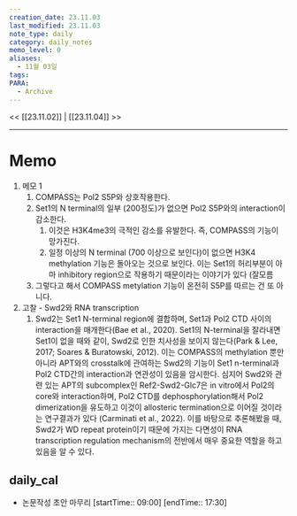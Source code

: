 ```yaml
---
creation_date: 23.11.03
last_modified: 23.11.03
note_type: daily
category: daily_notes
memo_level: 0
aliases:
  - 11월 03일
tags: 
PARA:
  - Archive
---
```


<< [[23.11.02]] | [[23.11.04]] >>

---
# Memo
1. 메모 1
	1. COMPASS는 Pol2 S5P와 상호작용한다.
	2. Set1의 N terminal의 일부 (200정도)가 없으면 Pol2 S5P와의 interaction이 감소한다.
		1. 이것은 H3K4me3의 극적인 감소를 유발한다. 즉, COMPASS의 기능이 망가진다.
		2. 일정 이상의 N terminal (700 이상으로 보인다)이 없으면 H3K4 methylation 기능은 돌아오는 것으로 보인다. 이는 Set1의 허리부분이 아마 inhibitory region으로 작용하기 때문이라는 이야기가 있다 (잘모름
	3. 그렇다고 해서 COMPASS metylation 기능이 온전히 S5P를 따르는 건 또 아니다. 
2. 고찰 - Swd2와 RNA transcription
	1. Swd2는 Set1 N-terminal region에 결합하며, Set1과 Pol2 CTD 사이의 interaction을 매개한다(Bae et al., 2020). Set1의 N-terminal을 잘라내면 Set1이 없을 때와 같이, Swd2로 인한 치사성을 보이지 않는다(Park & Lee, 2017; Soares & Buratowski, 2012). 이는 COMPASS의 methylation 뿐만 아니라 APT와의 crosstalk에 관여하는 Swd2의 기능이 Set1 n-terminal과 Pol2 CTD간의 interaction과 연관성이 있음을 암시한다. 심지어 Swd2와 관련 있는 APT의 subcomplex인 Ref2-Swd2-Glc7은 in vitro에서 Pol2의 core와 interaction하며, Pol2 CTD를 dephosphorylation해서 Pol2 dimerization을 유도하고 이것이 allosteric termination으로 이어질 것이라는 연구결과가 있다 (Carminati et al., 2022). 이를 바탕으로 추론해봤을 때, Swd2가 WD repeat protein이기 때문에 가지는 다면성이 RNA transcription regulation mechanism의 전반에서 매우 중요한 역할을 하고 있음을 알 수 있다.

## daily_cal
-  논문작성 초안 마무리 [startTime:: 09:00]  [endTime:: 17:30]
